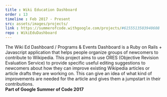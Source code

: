 ```yaml
---
title : Wiki Education Dashboard
order : 13
timeline : Feb 2017 - Present
src: assets/images/projects/
link : https://summerofcode.withgoogle.com/projects/#6155513503940608
repo : WikiEduDashboard
---
```


The Wiki Ed Dashboard / Programs & Events Dashboard is a Ruby on Rails + Javascript application that helps people organize groups of newcomers to contribute to Wikipedia. This project aims to use ORES (Objective Revision Evaluation Service) to provide specific useful editing suggestions to newcomers about how they can improve existing Wikipedia articles or article drafts they are working on. This can give an idea of what kind of improvements are needed for the article and gives them a jumpstart in their contributions.<br>
**Part of Google Summer of Code 2017**